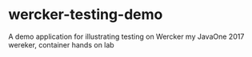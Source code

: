 # wercker-testing-demo
A demo application for illustrating testing on Wercker
my JavaOne 2017 wereker, container hands on lab
